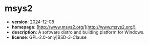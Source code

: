 # msys2

- **version**: 2024-12-08
- **homepage**: [http://www.msys2.org/](http://www.msys2.org/)
- **description**: A software distro and building platform for Windows.
- **license**: GPL-2.0-only|BSD-3-Clause

